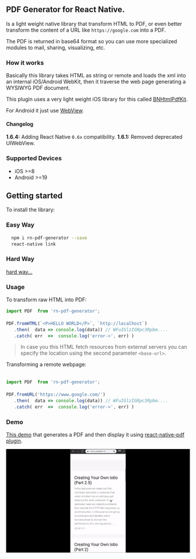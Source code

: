 
## PDF Generator for React Native.

Is a light weight native library that transform HTML to PDF, or even better transform the content of a URL like ```https://google.com``` into a PDF.

The PDF is returned in base64 format so you can use more specialized modules to mail, sharing, visualizing, etc.

### How it works

Basically this library takes HTML as string or remote and loads the xml into an internal iOS/Android WebKit, then it traverse the web page generating a WYSIWYG PDF document.

This plugin uses a very light weight iOS library for this called [ BNHtmlPdfKit](https://github.com/brentnycum/BNHtmlPdfKit).

For Android it just use [WebView](https://developer.android.com/reference/android/webkit/WebView).

#### Changelog

**1.6.4:** Adding React Native ``0.6x`` compatibility.
**1.6.1:** Removed deprecated UIWebView.


### Supported Devices

* iOS >=8
* Android >=19




## Getting started

To install the library:

### Easy Way

```sh
  npm i rn-pdf-generator --save
  react-native link
```

### Hard Way

[hard way...](https://facebook.github.io/react-native/docs/linking-libraries-ios)


### Usage

To transform raw HTML into PDF:

```javascript
import PDF  from 'rn-pdf-generator';

PDF.fromHTML(`<P>HELLO WORLD</P>`, `http://localhost`)
   .then(  data => console.log(data)) // WFuIGlzIGRpc3Rpbm....
   .catch( err  =>  console.log('error->', err) )
```

> In case you this HTML fetch resources from external servers you can specify the location using the second parameter ``<base-url>``.

Transforming a remote webpage:

```javascript

import PDF  from 'rn-pdf-generator';

PDF.fromURL('https://www.google.com/')
   .then(  data => console.log(data)) // WFuIGlzIGRpc3Rpbm....
   .catch( err  =>  console.log('error->', err) )

```

### Demo 


[This demo](https://github.com/cesarvr/react-native-pdf-generator-demo) that generates a PDF and then display it using [react-native-pdf plugin](https://www.npmjs.com/package/react-native-pdf). 

![Demo](https://github.com/cesarvr/react-native-pdf-generator-demo/blob/master/demo-img/pdf_document.gif?raw=true)



